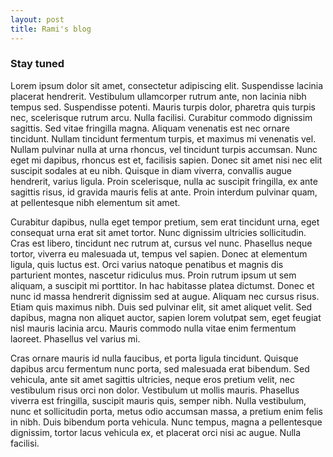 ```yaml
---
layout: post
title: Rami's blog
---
```


### Stay tuned
Lorem ipsum dolor sit amet, consectetur adipiscing elit. Suspendisse lacinia placerat hendrerit. Vestibulum ullamcorper rutrum ante, non lacinia nibh tempus sed. Suspendisse potenti. Mauris turpis dolor, pharetra quis turpis nec, scelerisque rutrum arcu. Nulla facilisi. Curabitur commodo dignissim sagittis. Sed vitae fringilla magna. Aliquam venenatis est nec ornare tincidunt. Nullam tincidunt fermentum turpis, et maximus mi venenatis vel. Nullam pulvinar nulla at urna rhoncus, vel tincidunt turpis accumsan. Nunc eget mi dapibus, rhoncus est et, facilisis sapien. Donec sit amet nisi nec elit suscipit sodales at eu nibh. Quisque in diam viverra, convallis augue hendrerit, varius ligula. Proin scelerisque, nulla ac suscipit fringilla, ex ante sagittis risus, id gravida mauris felis at ante. Proin interdum pulvinar quam, at pellentesque nibh elementum sit amet.

Curabitur dapibus, nulla eget tempor pretium, sem erat tincidunt urna, eget consequat urna erat sit amet tortor. Nunc dignissim ultricies sollicitudin. Cras est libero, tincidunt nec rutrum at, cursus vel nunc. Phasellus neque tortor, viverra eu malesuada ut, tempus vel sapien. Donec at elementum ligula, quis luctus est. Orci varius natoque penatibus et magnis dis parturient montes, nascetur ridiculus mus. Proin rutrum ipsum ut sem aliquam, a suscipit mi porttitor. In hac habitasse platea dictumst. Donec et nunc id massa hendrerit dignissim sed at augue. Aliquam nec cursus risus. Etiam quis maximus nibh. Duis sed pulvinar elit, sit amet aliquet velit. Sed dapibus, magna non aliquet auctor, sapien lorem volutpat sem, eget feugiat nisl mauris lacinia arcu. Mauris commodo nulla vitae enim fermentum laoreet. Phasellus vel varius mi.

Cras ornare mauris id nulla faucibus, et porta ligula tincidunt. Quisque dapibus arcu fermentum nunc porta, sed malesuada erat bibendum. Sed vehicula, ante sit amet sagittis ultricies, neque eros pretium velit, nec vestibulum risus orci non dolor. Vestibulum ut mollis mauris. Phasellus viverra est fringilla, suscipit mauris quis, semper nibh. Nulla vestibulum, nunc et sollicitudin porta, metus odio accumsan massa, a pretium enim felis in nibh. Duis bibendum porta vehicula. Nunc tempus, magna a pellentesque dignissim, tortor lacus vehicula ex, et placerat orci nisi ac augue. Nulla facilisi.
